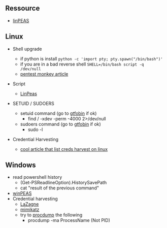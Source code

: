 ## Ressource 
- [linPEAS](https://github.com/carlospolop/PEASS-ng/tree/master/linPEAS)

## Linux 
- Shell upgrade
	- if python is install ```python -c 'import pty; pty.spawn("/bin/bash")' ```
	 - if you are in a bad reverse shell  ```SHELL=/bin/bash script -q /dev/null```
	 - [pentest monkey article](https://pentestmonkey.net/blog/post-exploitation-without-a-tty)

- Script 
	- [LinPeas](https://gtfobins.github.io/)

-  SETUID / SUDOERS
	- setuid command (go to [gtfobin](https://gtfobins.github.io/) if ok)
		- find / -xdev -perm -4000 2>/dev/null
	- sudoers command (go to [gtfobin](https://gtfobins.github.io/) if ok)
		- sudo -l 
- Credential Harvesting
	- [cool article that list  creds harvest on linux](https://steflan-security.com/linux-privilege-escalation-credentials-harvesting/)

## Windows
- read powershell history 
	-  (Get-PSReadlineOption).HistorySavePath
	- cat "result of the previous command"
- [winPEAS](https://github.com/carlospolop/PEASS-ng/tree/master/winPEAS)
- Credential harvesting 
	- [LaZagne](https://github.com/AlessandroZ/LaZagne)
	- [mimikatz](https://github.com/ParrotSec/mimikatz)
	- try to [procdump](https://learn.microsoft.com/en-us/sysinternals/downloads/procdump) the following 
		- procdump -ma ProcessName (Not PID)